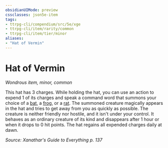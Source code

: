 ```yaml
---
obsidianUIMode: preview
cssclasses: json5e-item
tags:
- ttrpg-cli/compendium/src/5e/xge
- ttrpg-cli/item/rarity/common
- ttrpg-cli/item/tier/minor
aliases: 
- "Hat of Vermin"
---
```

# Hat of Vermin
*Wondrous item, minor, common*  



This hat has 3 charges. While holding the hat, you can use an action to expend 1 of its charges and speak a command word that summons your choice of a [bat](/3-Mechanics/CLI/Compendium/bestiary/beast/bat.md), a [frog](/3-Mechanics/CLI/Compendium/bestiary/beast/frog.md), or a [rat](/3-Mechanics/CLI/Compendium/bestiary/beast/rat.md). The summoned creature magically appears in the hat and tries to get away from you as quickly as possible. The creature is neither friendly nor hostile, and it isn't under your control. It behaves as an ordinary creature of its kind and disappears after 1 hour or when it drops to 0 hit points. The hat regains all expended charges daily at dawn.

*Source: Xanathar's Guide to Everything p. 137*